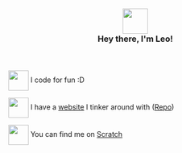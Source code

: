 ### <p align=center><img src="https://avatars.githubusercontent.com/u/87787046" width="50"/><br> Hey there, I'm Leo!</p><br>

<img src="https://c.tenor.com/q9s_XmoedE8AAAAi/piske-usagi.gif" width="40" align="center"/> I code for fun :D<br>

<img src="https://c.tenor.com/IlCvc8FeFKYAAAAi/capoo-bugcat.gif" width="40" align="center"/> I have a [website](//legomaniac04.github.io/) I tinker around with ([Repo](//github.com/LegoManiac04/legomaniac04.github.io)) <br>

<img src="https://c.tenor.com/CJSGt0M6gfIAAAAi/%E5%83%8D%E3%81%8F-%E3%82%BF%E3%82%A4%E3%83%94%E3%83%B3%E3%82%B0.gif" width="40" align="center"/> You can find me on [Scratch](//scratch.mit.edu/users/LegoManiac04/)</p>

